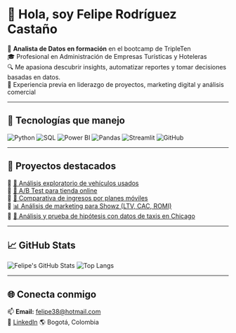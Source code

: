 # 👋 Hola, soy Felipe Rodríguez Castaño

🎯 **Analista de Datos en formación** en el bootcamp de TripleTen  
🎓 Profesional en Administración de Empresas Turísticas y Hoteleras  
🔍 Me apasiona descubrir insights, automatizar reportes y tomar decisiones basadas en datos.  
💼 Experiencia previa en liderazgo de proyectos, marketing digital y análisis comercial

---

## 🧰 Tecnologías que manejo

![Python](https://img.shields.io/badge/Python-3776AB?style=for-the-badge&logo=python&logoColor=white)
![SQL](https://img.shields.io/badge/SQL-4479A1?style=for-the-badge&logo=mysql&logoColor=white)
![Power BI](https://img.shields.io/badge/Power%20BI-F2C811?style=for-the-badge&logo=powerbi&logoColor=black)
![Pandas](https://img.shields.io/badge/Pandas-150458?style=for-the-badge&logo=pandas&logoColor=white)
![Streamlit](https://img.shields.io/badge/Streamlit-FF4B4B?style=for-the-badge&logo=streamlit&logoColor=white)
![GitHub](https://img.shields.io/badge/GitHub-181717?style=for-the-badge&logo=github&logoColor=white)

---

## 📂 Proyectos destacados

🔸 [🚗 Análisis exploratorio de vehículos usados](https://github.com/Pipos38/vehicles_dashboard)  
🔸 [🧪 A/B Test para tienda online](https://github.com/Pipos38/Test-A-B)  
🔸 [📱 Comparativa de ingresos por planes móviles](https://github.com/Pipos38/Analisis-Estadistico)  
🔸 [📊 Análisis de marketing para Showz (LTV, CAC, ROMI)](https://github.com/Pipos38/marketing_analytics_showz)  
🔸 [🚕 Análisis y prueba de hipótesis con datos de taxis en Chicago](https://github.com/Pipos38/chicago_taxi_analysis)

---

## 📈 GitHub Stats

![Felipe's GitHub Stats](https://github-readme-stats.vercel.app/api?username=Pipos38&show_icons=true&theme=radical)
![Top Langs](https://github-readme-stats.vercel.app/api/top-langs/?username=Pipos38&layout=compact&theme=radical)

---

## 🌐 Conecta conmigo

📫 **Email:** felipe38@hotmail.com  
🔗 [LinkedIn](https://www.linkedin.com/in/felipe-rodriguez-datos) 
🌎 Bogotá, Colombia

